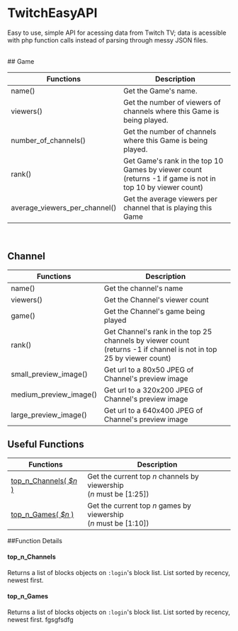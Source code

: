 TwitchEasyAPI
=============

Easy to use, simple API for acessing data from Twitch TV; data is acessible with php function calls instead of parsing through messy JSON files.

<br/>
##  Game

| Functions | Description |
| ---- | --------------- |
| name() | Get the Game's name. |
| viewers() | Get the number of viewers of channels where this Game is being played. |
| number_of_channels() | Get the number of channels where this Game is being played. |
| rank() | Get Game's rank in the top 10 Games by viewer count <br/> (returns -1 if game is not in top 10 by viewer count)|
| average_viewers_per_channel() | Get the average viewers per channel that is playing this Game |

<br/>

## Channel

| Functions | Description |
| ---- | --------------- |
| name() | Get the channel's name |
| viewers() | Get the Channel's viewer count |
| game() | Get the Channel's game being played |
| rank() | Get Channel's rank in the top 25 channels by viewer count <br/> (returns -1 if channel is not in top 25 by viewer count)|
| small_preview_image() | Get url to a 80x50 JPEG of Channel's preview image |
| medium_preview_image() | Get url to a 320x200 JPEG of Channel's preview image |
| large_preview_image() | Get url to a 640x400 JPEG of Channel's preview image |



## Useful Functions

| Functions | Description |
| ---- | --------------- |
| [top_n_Channels( <i>$n</i> )](#topChannels) | Get the current top <i>n</i> channels by viewership <br/> (<i>n</i> must be [1:25])|
| [top_n_Games( <i>$n</i> )](#topGames) | Get the current top <i>n</i> games by viewership <br/> (<i>n</i> must be [1:10])|


##Function Details

#### <a name='topChannels'>top_n_Channels
Returns a list of blocks objects on `:login`'s block list. List sorted by recency, newest first.

#### <a name='topGames'>top_n_Games
Returns a list of blocks objects on `:login`'s block list. List sorted by recency, newest first.
fgsgfsdfg
